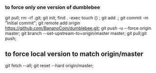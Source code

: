 ### to force only one version of dumblebee

  git pull;
  rm -rf .git;
  git init;
  find . -exec touch {} \;
  git add .;
  git commit -m "Initial commit";
  git remote add origin https://github.com/BananoCoin/dumblebee.git;
  git push -u --force origin master;
  git branch --set-upstream-to=origin/master master;
  git pull;git push;

## to force local version to match origin/master

  git fetch --all;
  git reset --hard origin/master;
